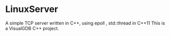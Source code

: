 # LinuxServer
A simple TCP server written in C++, using epoll , std::thread in C++11
This is a VisualGDB C++ project.

